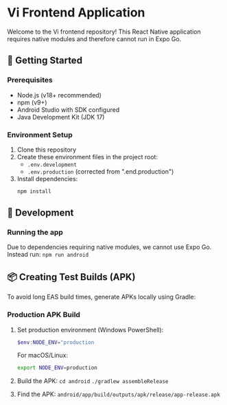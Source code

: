 # Vi Frontend Application

Welcome to the Vi frontend repository! This React Native application requires native modules and therefore cannot run in Expo Go.

## 🚀 Getting Started

### Prerequisites

- Node.js (v18+ recommended)
- npm (v9+)
- Android Studio with SDK configured
- Java Development Kit (JDK 17)

### Environment Setup

1. Clone this repository
2. Create these environment files in the project root:
   - `.env.development`
   - `.env.production` (corrected from ".end.production")
3. Install dependencies:
   ```bash
   npm install
   ```

## 🔧 Development

### Running the app

Due to dependencies requiring native modules, we cannot use Expo Go. Instead run:
`npm run android`

## 📦 Creating Test Builds (APK)

To avoid long EAS build times, generate APKs locally using Gradle:

### Production APK Build

1. Set production environment (Windows PowerShell):

   ```powershell
   $env:NODE_ENV="production
   ```

   For macOS/Linux:

   ```bash
   export NODE_ENV=production
   ```

2. Build the APK:
   `cd android`
   `./gradlew assembleRelease`
3. Find the APK:
   `android/app/build/outputs/apk/release/app-release.apk`
